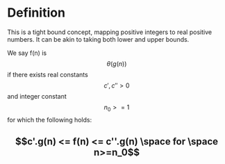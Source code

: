 # Definition
This is a tight bound concept, mapping positive integers to real positive numbers. It can be akin to taking both lower and upper bounds.

We say f(n) is $$\theta(g(n))$$
if there exists real constants $$c',c''>0$$ and integer constant $$n_0>=1$$ for which the following holds:
## $$c'.g(n) <= f(n) <= c''.g(n) \space for \space n>=n_0$$
